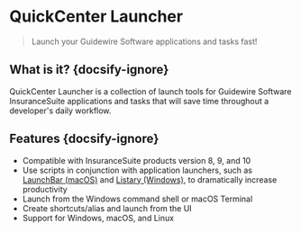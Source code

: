 # QuickCenter Launcher
> Launch your Guidewire Software applications and tasks fast!

## What is it? {docsify-ignore}
QuickCenter Launcher is a collection of launch tools for Guidewire Software InsuranceSuite applications and tasks that will save time throughout a developer's daily workflow. 

## Features {docsify-ignore}
- Compatible with InsuranceSuite products version 8, 9, and 10
- Use scripts in conjunction with application launchers, such as [LaunchBar (macOS)](https://www.obdev.at/products/launchbar/index.html) and [Listary (Windows)](https://www.listary.com/), to dramatically increase productivity
- Launch from the Windows command shell or macOS Terminal
- Create shortcuts/alias and launch from the UI
- Support for Windows, macOS, and Linux
